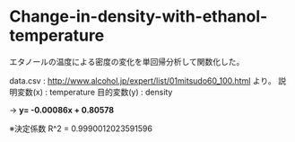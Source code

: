 # Change-in-density-with-ethanol-temperature
エタノールの温度による密度の変化を単回帰分析して関数化した。

data.csv : http://www.alcohol.jp/expert/list/01mitsudo60_100.html より。
説明変数(x) : temperature
目的変数(y) : density

-> **y= -0.00086x + 0.80578**

※決定係数 R^2 = 0.9990012023591596
